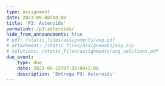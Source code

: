 ```yaml
---
type: assignment
date: 2023-09-08T08:00
title: 'P3: Asteroids'
permalink: /p3-asteroids/
hide_from_announcments: true
# pdf: /static_files/assignments/asg.pdf
# attachment: /static_files/assignments/asg.zip
# solutions: /static_files/assignments/asg_solutions.pdf
due_event: 
    type: due
    date: 2023-09-22T07:30:00+2:00
    description: 'Entrega P3: Asteroids'
---
```


